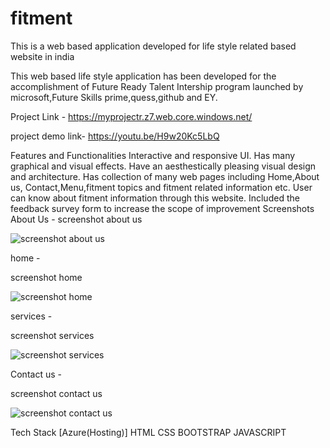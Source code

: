 # fitment
This is a web based application developed for life style related based website in india

This web based life style application has been developed for the accomplishment of Future Ready Talent Intership program launched by microsoft,Future Skills prime,quess,github and EY.

Project Link - https://myprojectr.z7.web.core.windows.net/

project demo link- https://youtu.be/H9w20Kc5LbQ

Features and Functionalities
Interactive and responsive UI.
Has many graphical and visual effects.
Have an aesthestically pleasing visual design and architecture.
Has collection of many web pages including Home,About us, Contact,Menu,fitment topics and fitment related information etc.
User can know about fitment information through this website.
Included the feedback survey form to increase the scope of improvement
Screenshots
About Us -
screenshot about us

![screenshot about us](https://github.com/sandeep4a4/fitment/assets/113782392/6a07e08d-c13b-4c7b-b4e6-88cec5e73f50)


home -


screenshot home

![screenshot home](https://github.com/sandeep4a4/fitment/assets/113782392/15bccb83-0dca-43b9-927b-06e29975376e)



services -


screenshot services

![screenshot services](https://github.com/sandeep4a4/fitment/assets/113782392/22e38e0b-b11a-443c-ad82-2cb249640242)


Contact us -


screenshot contact us


![screenshot contact us](https://github.com/sandeep4a4/fitment/assets/113782392/2f29082a-a78c-429e-9623-e93f8dbf1429)



Tech Stack
[Azure(Hosting)]
HTML
CSS
BOOTSTRAP
JAVASCRIPT
